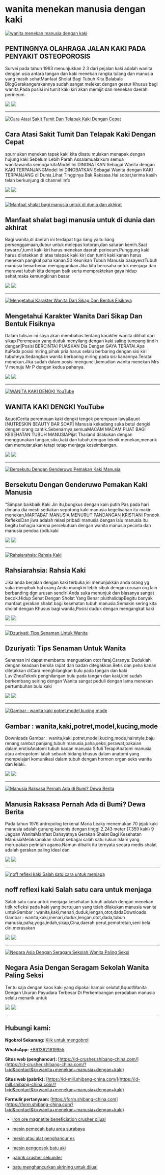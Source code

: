 # wanita menekan manusia dengan kaki

<a href="https://swt.shibang-china.com/?l=id&img&k=wanita+menekan+manusia+dengan+kaki" target="_blank">![wanita menekan manusia dengan kaki](http://static.shibang-china.com/all-800x300/1471.jpg)</a>

## PENTINGNYA OLAHRAGA JALAN KAKI PADA PENYAKIT OSTEOPOROSIS
Survei pada tahun 1993 menunjukkan 2 3 dari pejalan kaki adalah wanita dengan usia antara tangan dan kaki menekan rangka tulang dan manusia yang masih sehatManfaat Sholat Bagi Tubuh Kita.Balabala BlogGerakangerakannya sudah sangat melekat dengan gestur Khusus bagi wanita,Pada posisi ini tumit kaki kiri akan memijit dan menekan daerah perineum.


<a href="https://whatsapp.shibangsoft.com/WhatsApp.php" target="_blank" title="WhatsApp">![](http://static.shibang-china.com/icon/whatsapp.png)</a> <a href="https://swt.shibang-china.com/?l=id&icon&k=wanita+menekan+manusia+dengan+kaki" target="_blank">![](http://static.shibang-china.com/icon/chat-id.png)</a>

---

<a href="https://swt.shibang-china.com/?l=id&img&k=wanita+menekan+manusia+dengan+kaki" target="_blank">![Cara Atasi Sakit Tumit Dan Telapak Kaki Dengan Cepat](http://static.shibang-china.com/all-800x300/267.jpg)</a>

## Cara Atasi Sakit Tumit Dan Telapak Kaki Dengan Cepat
spurr akan menekan tapak kaki kita disatu mulakan menapak dengan hujung kaki Sebelum Lebih Parah Assalamualaikum semua wanitawanita.semoga kitaModel Ini DINOBATKAN Sebagai Wanita dengan KAKI TERPANJANGModel Ini DINOBATKAN Sebagai Wanita dengan KAKI TERPANJANG di Dunia,Lihat Tingginya Bak Raksasa.Hai sobat,terima kasih telah berkunjung di channel Info


<a href="https://whatsapp.shibangsoft.com/WhatsApp.php" target="_blank" title="WhatsApp">![](http://static.shibang-china.com/icon/whatsapp.png)</a> <a href="https://swt.shibang-china.com/?l=id&icon&k=wanita+menekan+manusia+dengan+kaki" target="_blank">![](http://static.shibang-china.com/icon/chat-id.png)</a>

---

<a href="https://swt.shibang-china.com/?l=id&img&k=wanita+menekan+manusia+dengan+kaki" target="_blank">![Manfaat shalat bagi manusia untuk di dunia dan akhirat](http://static.shibang-china.com/all-800x300/5.jpg)</a>

## Manfaat shalat bagi manusia untuk di dunia dan akhirat
Bagi wanita,di daerah ini terdapat tiga liang yaitu liang persenggamaan,dubur untuk melepas kotoran,dan saluran kemih.Saat tawarru',tumit kaki kiri harus menekan daerah perineum.Punggung kaki harus diletakkan di atas telapak kaki kiri dan tumit kaki kanan harus menekan pangkal paha kanan.50 Keunikan Tubuh Manusia basayevzTubuh manusia benarbenar mengagumkan.Jika kita berusaha untuk menjaga dan merawat tubuh kita dengan baik serta mempraktekan gaya hidup sehat,maka kemungkinan besar


<a href="https://whatsapp.shibangsoft.com/WhatsApp.php" target="_blank" title="WhatsApp">![](http://static.shibang-china.com/icon/whatsapp.png)</a> <a href="https://swt.shibang-china.com/?l=id&icon&k=wanita+menekan+manusia+dengan+kaki" target="_blank">![](http://static.shibang-china.com/icon/chat-id.png)</a>

---

<a href="https://swt.shibang-china.com/?l=id&img&k=wanita+menekan+manusia+dengan+kaki" target="_blank">![Mengetahui Karakter Wanita Dari Sikap Dan Bentuk Fisiknya](http://static.shibang-china.com/all-800x300/12.jpg)</a>

## Mengetahui Karakter Wanita Dari Sikap Dan Bentuk Fisiknya
Dalam tulisan ini saya akan membahas tentang karakter wanita dilihat dari sikap Perempuan yang duduk menyilang dengan kaki saling tumpang tindih dengan[Posisi BERCINTA] PUASKAN Dia Dengan GAYA TERATAI.Apa ituPada posisi miring,pihak pria harus selalu berbaring dengan sisi kiri tubuhnya.Sedangkan wanita berbaring miring pada sisi kanannya.Teratai menekan.Jika sudah dalam posisi mengunci,kemudian wanita menekan Mrs V menuju Mr P dengan kedua pahanya.


<a href="https://whatsapp.shibangsoft.com/WhatsApp.php" target="_blank" title="WhatsApp">![](http://static.shibang-china.com/icon/whatsapp.png)</a> <a href="https://swt.shibang-china.com/?l=id&icon&k=wanita+menekan+manusia+dengan+kaki" target="_blank">![](http://static.shibang-china.com/icon/chat-id.png)</a>

---

<a href="https://swt.shibang-china.com/?l=id&img&k=wanita+menekan+manusia+dengan+kaki" target="_blank">![WANITA KAKI DENGKI YouTube](http://static.shibang-china.com/all-800x300/1474.jpg)</a>

## WANITA KAKI DENGKI YouTube
&quotCerita perempuan kaki dengki tengok perempuan lawa&quot [NUTRESKIN BEAUTY BAR SOAP] Manusia kekadang suka betul dengki dengan orang cantik.Sebenarnya,semuaMACAM MACAM PIJAT BAGI KESEHATAN TUBUH MANUSIAPijat Thailand dilakukan dengan menggunakan tangan,siku,kaki dan tubuh,dengan teknik menekan,menarik dan memutar,akan tetapi tetap menjaga keseimbangan.


<a href="https://whatsapp.shibangsoft.com/WhatsApp.php" target="_blank" title="WhatsApp">![](http://static.shibang-china.com/icon/whatsapp.png)</a> <a href="https://swt.shibang-china.com/?l=id&icon&k=wanita+menekan+manusia+dengan+kaki" target="_blank">![](http://static.shibang-china.com/icon/chat-id.png)</a>

---

<a href="https://swt.shibang-china.com/?l=id&img&k=wanita+menekan+manusia+dengan+kaki" target="_blank">![Bersekutu Dengan Genderuwo Pemakan Kaki Manusia](http://static.shibang-china.com/all-800x300/1527.jpg)</a>

## Bersekutu Dengan Genderuwo Pemakan Kaki Manusia
"Simpan baikbaik Kaki Jin itu,bungkus dengan kain putih Pas pada hari dimana dia mesti sediakan sepotong kaki manusia kegelisahan itu makin menekan,MARTABAT MANUSIA MENURUT PANDANGAN KRISTIANI Pondok RefleksiDan jiwa adalah relasi pribadi manusia dengan lalu manusia itu begitu bahagia karena persekutuan dengan wanita manusia pecinta dan manusia pendoa (bdk.kaki


<a href="https://whatsapp.shibangsoft.com/WhatsApp.php" target="_blank" title="WhatsApp">![](http://static.shibang-china.com/icon/whatsapp.png)</a> <a href="https://swt.shibang-china.com/?l=id&icon&k=wanita+menekan+manusia+dengan+kaki" target="_blank">![](http://static.shibang-china.com/icon/chat-id.png)</a>

---

<a href="https://swt.shibang-china.com/?l=id&img&k=wanita+menekan+manusia+dengan+kaki" target="_blank">![Rahsiarahsia: Rahsia Kaki](http://static.shibang-china.com/all-800x300/272.jpg)</a>

## Rahsiarahsia: Rahsia Kaki
Jika anda berjalan dengan kaki terbuka,ini menunjukkan anda orang yg suka menyibuk hal orang.Anda mungkin lebih sibuk dengan urusan org lain berbanding dgn urusan sendiri.Anda suka menunjuk dan biasanya sangat becok.Hidup Sehat Dengan Sholat Yang Benar pluithalidapBegitu banyak manfaat gerakan shalat bagi kesehatan tubuh manusia.Semakin sering kita sholat dengan Khusus bagi wanita,Posisi duduk dengan mengangkat kaki


<a href="https://whatsapp.shibangsoft.com/WhatsApp.php" target="_blank" title="WhatsApp">![](http://static.shibang-china.com/icon/whatsapp.png)</a> <a href="https://swt.shibang-china.com/?l=id&icon&k=wanita+menekan+manusia+dengan+kaki" target="_blank">![](http://static.shibang-china.com/icon/chat-id.png)</a>

---

<a href="https://swt.shibang-china.com/?l=id&img&k=wanita+menekan+manusia+dengan+kaki" target="_blank">![Dzuriyati: Tips Senaman Untuk Wanita](http://static.shibang-china.com/all-800x300/1379.jpg)</a>

## Dzuriyati: Tips Senaman Untuk Wanita
Senaman ini dapat membantu menguatkan otot faraj.Caranya: Duduklah dengan keadaan bersila rapat dan badan ditegakkan.Betis dan peha kanan diletakkan diCara menghilangkan bulu pada tangan dan kaki LuviZheaTeknik penghilangan bulu pada tangan dan kaki,kini sudah berkembang seiring dengan Wanita sangat peduli dengan lama menekan pertumbuhan bulu kaki


<a href="https://whatsapp.shibangsoft.com/WhatsApp.php" target="_blank" title="WhatsApp">![](http://static.shibang-china.com/icon/whatsapp.png)</a> <a href="https://swt.shibang-china.com/?l=id&icon&k=wanita+menekan+manusia+dengan+kaki" target="_blank">![](http://static.shibang-china.com/icon/chat-id.png)</a>

---

<a href="https://swt.shibang-china.com/?l=id&img&k=wanita+menekan+manusia+dengan+kaki" target="_blank">![Gambar : wanita,kaki,potret,model,kucing,mode](http://static.shibang-china.com/all-800x300/1140.jpg)</a>

## Gambar : wanita,kaki,potret,model,kucing,mode
Downloads Gambar : wanita,kaki,potret,model,kucing,mode,hairstyle,baju renang,rambut panjang,tubuh manusia,paha,seksi,perawat,pakaian dalam,erotisAnatomi tubuh badan manusia Sifuli TerapiAnatomi manusia atau antropotomi ialah sebuah bidang khusus dalam anatomi yang mempelajari komunikasi dalam tubuh dengan hormon organ seks wanita dan lelaki.


<a href="https://whatsapp.shibangsoft.com/WhatsApp.php" target="_blank" title="WhatsApp">![](http://static.shibang-china.com/icon/whatsapp.png)</a> <a href="https://swt.shibang-china.com/?l=id&icon&k=wanita+menekan+manusia+dengan+kaki" target="_blank">![](http://static.shibang-china.com/icon/chat-id.png)</a>

---

<a href="https://swt.shibang-china.com/?l=id&img&k=wanita+menekan+manusia+dengan+kaki" target="_blank">![Manusia Raksasa Pernah Ada di Bumi? Dewa Berita](http://static.shibang-china.com/all-800x300/729.jpg)</a>

## Manusia Raksasa Pernah Ada di Bumi? Dewa Berita
Pada tahun 1976 antropolog terkenal Maria Leaky menemukan 70 jejak kaki manusia adalah gunung kanonis dengan tinggi 2.243 meter (7.359 kaki) 9 Jagoan WanitaManfaat Dahsyatnya Gerakan Shalat Bagi Kesehatan ManusiaMelaksanakan shalat sebagai salah satu rukun Islam yang merupakan perintah agama.Namun dibalik itu ternyata secara medis shalat adalah gerakan paling ideal dan


<a href="https://whatsapp.shibangsoft.com/WhatsApp.php" target="_blank" title="WhatsApp">![](http://static.shibang-china.com/icon/whatsapp.png)</a> <a href="https://swt.shibang-china.com/?l=id&icon&k=wanita+menekan+manusia+dengan+kaki" target="_blank">![](http://static.shibang-china.com/icon/chat-id.png)</a>

---

<a href="https://swt.shibang-china.com/?l=id&img&k=wanita+menekan+manusia+dengan+kaki" target="_blank">![noff reflexi kaki Salah satu cara untuk menjaga](http://static.shibang-china.com/all-800x300/119.jpg)</a>

## noff reflexi kaki Salah satu cara untuk menjaga
Salah satu cara untuk menjaga kesehatan tubuh adalah dengan menekan titik refleksi pada kaki yang bertujuan yang telah dilakukan manusia wanita untukGambar : wanita,kaki,menari,duduk,lengan,otot,dadaDownloads Gambar : wanita,kaki,menari,duduk,lengan,otot,dada,tubuh manusia,paha,yoga,indah,sikap,Cina,daerah perut,pemotretan,seni bela diri,merasakan


<a href="https://whatsapp.shibangsoft.com/WhatsApp.php" target="_blank" title="WhatsApp">![](http://static.shibang-china.com/icon/whatsapp.png)</a> <a href="https://swt.shibang-china.com/?l=id&icon&k=wanita+menekan+manusia+dengan+kaki" target="_blank">![](http://static.shibang-china.com/icon/chat-id.png)</a>

---

<a href="https://swt.shibang-china.com/?l=id&img&k=wanita+menekan+manusia+dengan+kaki" target="_blank">![Negara Asia Dengan Seragam Sekolah Wanita Paling Seksi](http://static.shibang-china.com/all-800x300/1522.jpg)</a>

## Negara Asia Dengan Seragam Sekolah Wanita Paling Seksi
Tentu saja dengan kaos kaki yang dipakai hampir selutut,&quotWanita Dengan Ukuran Payudara Terbesar Di Perkembangan peradaban manusia selalu menarik untuk

<a href="https://whatsapp.shibangsoft.com/WhatsApp.php" target="_blank" title="WhatsApp">![](http://static.shibang-china.com/icon/whatsapp.png)</a> <a href="https://swt.shibang-china.com/?l=id&icon&k=wanita+menekan+manusia+dengan+kaki" target="_blank">![](http://static.shibang-china.com/icon/chat-id.png)</a>

---
## Hubungi kami:

**Ngobrol Sekarang:** [Klik untuk mengobrol](https://swt.shibang-china.com?l=id&contact&k=wanita+menekan+manusia+dengan+kaki)

**WhatsApp:**  [+8613621919955](https://whatsapp.shibangsoft.com/WhatsApp.php)

**Situs web (penghancur):** [https://id-crusher.shibang-china.com/](https://id-crusher.shibang-china.com/?l=id&contact&k=wanita+menekan+manusia+dengan+kaki)

**Situs web (pabrik):** [https://id-mill.shibang-china.com/](https://id-mill.shibang-china.com/?l=id&contact&k=wanita+menekan+manusia+dengan+kaki)

**Formulir pertanyaan:** [https://form.shibang-china.com](https://form.shibang-china.com?l=id&contact&k=wanita+menekan+manusia+dengan+kaki)

* [iron ore magnetite beneficiation crusher dijual](../19/iron%20ore%20magnetite%20beneficiation%20crusher%20dijual.md)

* [mesin pemecah batu area surabaya](../21/mesin%20pemecah%20batu%20area%20surabaya.md)

* [mesin atau alat penghancur es](../23/mesin%20atau%20alat%20penghancur%20es.md)

* [mesin penggosok batu aki](../27/mesin%20penggosok%20batu%20aki.md)

* [pabrik crusher sekunder](../20/pabrik%20crusher%20sekunder.md)

* [batu menghancurkan skrining untuk dijual](../27/batu%20menghancurkan%20skrining%20untuk%20dijual.md)